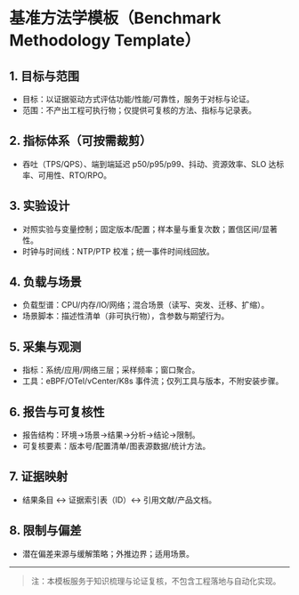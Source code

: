 # 基准方法学模板（Benchmark Methodology Template）

## 1. 目标与范围

- 目标：以证据驱动方式评估功能/性能/可靠性，服务于对标与论证。
- 范围：不产出工程可执行物；仅提供可复核的方法、指标与记录表。

## 2. 指标体系（可按需裁剪）

- 吞吐（TPS/QPS）、端到端延迟 p50/p95/p99、抖动、资源效率、SLO 达标率、可用性、RTO/RPO。

## 3. 实验设计

- 对照实验与变量控制；固定版本/配置；样本量与重复次数；置信区间/显著性。
- 时钟与时间线：NTP/PTP 校准；统一事件时间线回放。

## 4. 负载与场景

- 负载型谱：CPU/内存/IO/网络；混合场景（读写、突发、迁移、扩缩）。
- 场景脚本：描述性清单（非可执行物），含参数与期望行为。

## 5. 采集与观测

- 指标：系统/应用/网络三层；采样频率；窗口聚合。
- 工具：eBPF/OTel/vCenter/K8s 事件流；仅列工具与版本，不附安装步骤。

## 6. 报告与可复核性

- 报告结构：环境→场景→结果→分析→结论→限制。
- 可复核要素：版本号/配置清单/图表源数据/统计方法。

## 7. 证据映射

- 结果条目 ↔ 证据索引表（ID）↔ 引用文献/产品文档。

## 8. 限制与偏差

- 潜在偏差来源与缓解策略；外推边界；适用场景。

---

> 注：本模板服务于知识梳理与论证复核，不包含工程落地与自动化实现。
